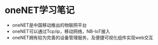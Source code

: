 # oneNET学习笔记
- oneNET是中国移动推出的物联网平台
- oneNET可以通过Tcp/ip，移动网络，NB-IoT接入
- oneNET拥有较为完善的设备管理服务，及便捷可视化组件实现web交互
